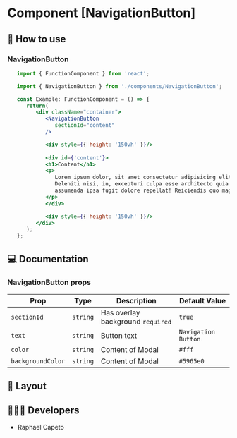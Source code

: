 # Component [NavigationButton]


## 🚀 How to use

### NavigationButton
```jsx
   import { FunctionComponent } from 'react';

   import { NavigationButton } from './components/NavigationButton';

   const Example: FunctionComponent = () => {
      return(
         <div className="container">
            <NavigationButton 
               sectionId="content"
            />

            <div style={{ height: '150vh' }}/>
            
            <div id={'content'}>
            <h1>Content</h1>
            <p>
               Lorem ipsum dolor, sit amet consectetur adipisicing elit.
               Deleniti nisi, in, excepturi culpa esse architecto quia unde libero doloremque 
               assumenda ipsa fugit dolore repellat! Reiciendis quo magni eligendi sequi doloremque.
            </p>
            </div>

            <div style={{ height: '150vh' }}/>
         </div>
      );
   };

```

## 💻 Documentation

### NavigationButton props

| Prop | Type | Description                                                                                                                                         | Default Value |
| --------- | -------- | ------------------------------------------------------------------------------------------------------------------------------------------------------- | ----------------- |
| `sectionId`  | `string` | Has overlay background `required`| `true` |
| `text`  | `string` | Button text | `Navigation Button`|
| `color`  | `string` | Content of Modal | `#fff`|
| `backgroundColor`  | `string` | Content of Modal | `#5965e0`|

## 🔖 Layout

<p align="center">
 
</p>

## 👨🏻‍💻 Developers
- Raphael Capeto


